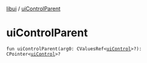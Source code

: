 [libui](README.md) / [uiControlParent](ui-control-parent.md)

# uiControlParent

`fun uiControlParent(arg0: CValuesRef<`[`uiControl`](ui-control/README.md)`>?): CPointer<`[`uiControl`](ui-control/README.md)`>?`